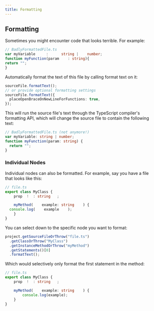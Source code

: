 ```yaml
---
title: Formatting
---
```


## Formatting

Sometimes you might encounter code that looks terrible. For example:

<!-- dprint-ignore -->
```ts
// BadlyFormattedFile.ts
var myVariable     :      string |    number;
function myFunction(param    : string){
return "";
}
```

Automatically format the text of this file by calling format text on it:

```ts
sourceFile.formatText();
// or provide optional formatting settings
sourceFile.formatText({
  placeOpenBraceOnNewLineForFunctions: true,
});
```

This will run the source file's text through the TypeScript compiler's formatting API, which will change the source file to contain the following text:

```ts
// BadlyFormattedFile.ts (not anymore!)
var myVariable: string | number;
function myFunction(param: string) {
  return "";
}
```

### Individual Nodes

Individual nodes can also be formatted. For example, say you have a file that looks like this:

<!-- dprint-ignore -->
```ts
// file.ts
export class MyClass {
    prop  !  : string   ;

    myMethod(    example: string    ) {
  console.log(    example    );
    }
}
```

You can select down to the specific node you want to format:

```ts
project.getSourceFileOrThrow("file.ts")
  .getClassOrThrow("MyClass")
  .getInstanceMethodOrThrow("myMethod")
  .getStatements()[0]
  .formatText();
```

Which would selectively only format the first statement in the method:

<!-- dprint-ignore -->
```ts
// file.ts
export class MyClass {
    prop  !  : string   ;

    myMethod(    example: string    ) {
        console.log(example);
    }
}
```
